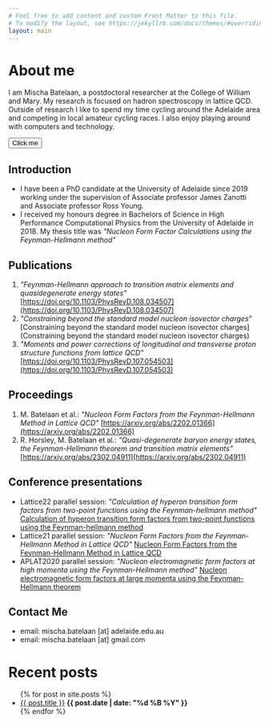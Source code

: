 ```yaml
---
# Feel free to add content and custom Front Matter to this file.
# To modify the layout, see https://jekyllrb.com/docs/themes/#overriding-theme-defaults
layout: main
---
```


# About me

I am Mischa Batelaan, a postdoctoral researcher at the College of William and Mary. My research is focused on hadron spectroscopy in lattice QCD.
Outside of research I like to spend my time cycling around the Adelaide area and competing in local amateur cycling races. I also enjoy playing around with computers and technology.

<button name="button test" onclick="http://www.google.com">Click me</button>

## Introduction
- I have been a PhD candidate at the University of Adelaide since 2019 working under the supervision of Associate professor James Zanotti and Associate professor Ross Young.
- I received my honours degree in Bachelors of Science in High Performance Computational Physics from the University of Adelaide in 2018. My thesis title was _"Nucleon Form Factor Calculations using the Feynman-Hellmann method"_


## Publications
1. _"Feynman-Hellmann approach to transition matrix elements and quasidegenerate energy states"_ [https://doi.org/10.1103/PhysRevD.108.034507](https://doi.org/10.1103/PhysRevD.108.034507)
2. _"Constraining beyond the standard model nucleon isovector charges"_ [Constraining beyond the standard model nucleon isovector charges](Constraining beyond the standard model nucleon isovector charges)
3. _"Moments and power corrections of longitudinal and transverse proton structure functions from lattice QCD"_ [https://doi.org/10.1103/PhysRevD.107.054503](https://doi.org/10.1103/PhysRevD.107.054503)

## Proceedings
1. M. Batelaan et al.: _"Nucleon Form Factors from the Feynman-Hellmann Method in Lattice QCD"_ [https://arxiv.org/abs/2202.01366](https://arxiv.org/abs/2202.01366)
2. R. Horsley, M. Batelaan et al.: _"Quasi-degenerate baryon energy states, the Feynman-Hellmann theorem and transition matrix elements"_  [https://arxiv.org/abs/2302.04911](https://arxiv.org/abs/2302.04911)

## Conference presentations
- Lattice22 parallel session: _"Calculation of hyperon transition form factors from two-point functions using the Feynman-hellmann method"_ [Calculation of hyperon transition form factors from two-point functions using the Feynman-hellmann method](https://indico.hiskp.uni-bonn.de/event/40/contributions/531/)
- Lattice21 parallel session: _"Nucleon Form Factors from the Feynman-Hellmann Method in Lattice QCD"_ [Nucleon Form Factors from the Feynman-Hellmann Method in Lattice QCD](https://indico.cern.ch/event/1006302/contributions/4381736/)
- APLAT2020 parallel session: _"Nucleon electromagnetic form factors at high momenta using the Feynman-Hellmann method"_ [Nucleon electromagnetic form factors at large momenta using the Feynman-Hellmann theorem](https://conference-indico.kek.jp/event/113/contributions/2066/)

## Contact Me
- email: mischa.batelaan [at] adelaide.edu.au
- email: mischa.batelaan [at] gmail.com

# Recent posts

<ul>
  {% for post in site.posts %}
    <li>
    <a href="{{ post.url }}">{{ post.title }}</a> <b>{{ post.date | date: "%d %B %Y" }}</b> 
    </li>
  {% endfor %}
</ul>

